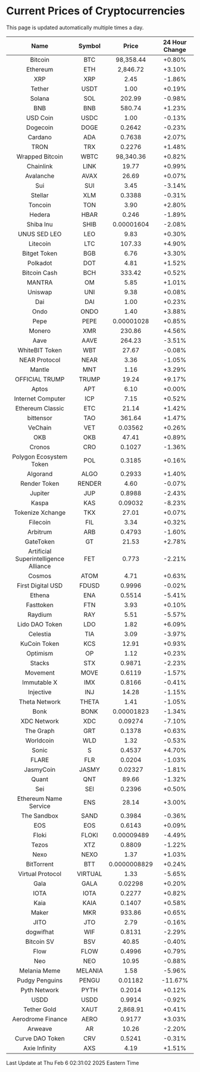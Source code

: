 # Current Prices of Cryptocurrencies
This page is updated automatically multiple times a day.

| Name | Symbol | Price | 24 Hour Change |
| :---: |:---:| :---: | :---: |
| Bitcoin | BTC | 98,358.44 | +0.80% |
| Ethereum | ETH | 2,846.72 | +3.10% |
| XRP | XRP | 2.45 | -1.86% |
| Tether | USDT | 1.00 | +0.19% |
| Solana | SOL | 202.99 | -0.98% |
| BNB | BNB | 580.74 | +1.23% |
| USD Coin | USDC | 1.00 | -0.13% |
| Dogecoin | DOGE | 0.2642 | -0.23% |
| Cardano | ADA | 0.7638 | +2.07% |
| TRON | TRX | 0.2276 | +1.48% |
| Wrapped Bitcoin | WBTC | 98,340.36 | +0.82% |
| Chainlink | LINK | 19.77 | +0.99% |
| Avalanche | AVAX | 26.69 | +0.07% |
| Sui | SUI | 3.45 | -3.14% |
| Stellar | XLM | 0.3388 | -0.31% |
| Toncoin | TON | 3.90 | +2.80% |
| Hedera | HBAR | 0.246 | -1.89% |
| Shiba Inu | SHIB | 0.00001604 | -2.08% |
| UNUS SED LEO | LEO | 9.83 | +0.30% |
| Litecoin | LTC | 107.33 | +4.90% |
| Bitget Token | BGB | 6.76 | +3.30% |
| Polkadot | DOT | 4.81 | +1.52% |
| Bitcoin Cash | BCH | 333.42 | +0.52% |
| MANTRA | OM | 5.85 | +1.01% |
| Uniswap | UNI | 9.38 | +0.08% |
| Dai | DAI | 1.00 | +0.23% |
| Ondo | ONDO | 1.40 | +3.88% |
| Pepe | PEPE | 0.00001028 | +0.85% |
| Monero | XMR | 230.86 | +4.56% |
| Aave | AAVE | 264.23 | -3.51% |
| WhiteBIT Token | WBT | 27.67 | -0.08% |
| NEAR Protocol | NEAR | 3.36 | -1.05% |
| Mantle | MNT | 1.16 | +3.29% |
| OFFICIAL TRUMP | TRUMP | 19.24 | +9.17% |
| Aptos | APT | 6.10 | +0.00% |
| Internet Computer | ICP | 7.15 | +0.52% |
| Ethereum Classic | ETC | 21.14 | +1.42% |
| bittensor | TAO | 361.64 | +1.47% |
| VeChain | VET | 0.03562 | +0.26% |
| OKB | OKB | 47.41 | +0.89% |
| Cronos | CRO | 0.1027 | -1.36% |
| Polygon Ecosystem Token | POL | 0.3185 | +0.16% |
| Algorand | ALGO | 0.2933 | +1.40% |
| Render Token | RENDER | 4.60 | -0.07% |
| Jupiter | JUP | 0.8988 | -2.43% |
| Kaspa | KAS | 0.09032 | -8.23% |
| Tokenize Xchange | TKX | 27.01 | +0.07% |
| Filecoin | FIL | 3.34 | +0.32% |
| Arbitrum | ARB | 0.4793 | -1.60% |
| GateToken | GT | 21.53 | +2.78% |
| Artificial Superintelligence Alliance | FET | 0.773 | -2.21% |
| Cosmos | ATOM | 4.71 | +0.63% |
| First Digital USD | FDUSD | 0.9996 | -0.02% |
| Ethena | ENA | 0.5514 | -5.41% |
| Fasttoken | FTN | 3.93 | +0.10% |
| Raydium | RAY | 5.51 | -5.57% |
| Lido DAO Token | LDO | 1.82 | +6.09% |
| Celestia | TIA | 3.09 | -3.97% |
| KuCoin Token | KCS | 12.91 | +0.93% |
| Optimism | OP | 1.12 | +0.23% |
| Stacks | STX | 0.9871 | -2.23% |
| Movement | MOVE | 0.6119 | -1.57% |
| Immutable X | IMX | 0.8166 | -0.41% |
| Injective | INJ | 14.28 | -1.15% |
| Theta Network | THETA | 1.41 | -1.05% |
| Bonk | BONK | 0.00001823 | -1.34% |
| XDC Network | XDC | 0.09274 | -7.10% |
| The Graph | GRT | 0.1378 | +0.63% |
| Worldcoin | WLD | 1.32 | -0.53% |
| Sonic | S | 0.4537 | +4.70% |
| FLARE | FLR | 0.0204 | -1.03% |
| JasmyCoin | JASMY | 0.02327 | -1.81% |
| Quant | QNT | 89.66 | -1.32% |
| Sei | SEI | 0.2396 | +0.50% |
| Ethereum Name Service | ENS | 28.14 | +3.00% |
| The Sandbox | SAND | 0.3984 | -0.36% |
| EOS | EOS | 0.6143 | +0.09% |
| Floki | FLOKI | 0.00009489 | -4.49% |
| Tezos | XTZ | 0.8809 | -1.22% |
| Nexo | NEXO | 1.37 | +1.03% |
| BitTorrent | BTT | 0.0000008829 | +0.24% |
| Virtual Protocol | VIRTUAL | 1.33 | -5.65% |
| Gala | GALA | 0.02298 | +0.20% |
| IOTA | IOTA | 0.2277 | +0.82% |
| Kaia | KAIA | 0.1407 | +0.58% |
| Maker | MKR | 933.86 | +0.65% |
| JITO | JTO | 2.79 | -0.16% |
| dogwifhat | WIF | 0.8131 | -2.29% |
| Bitcoin SV | BSV | 40.85 | -0.40% |
| Flow | FLOW | 0.4996 | +0.79% |
| Neo | NEO | 10.95 | -0.88% |
| Melania Meme | MELANIA | 1.58 | -5.96% |
| Pudgy Penguins | PENGU | 0.01182 | -11.67% |
| Pyth Network | PYTH | 0.2014 | +0.12% |
| USDD | USDD | 0.9914 | -0.92% |
| Tether Gold | XAUT | 2,868.91 | +0.41% |
| Aerodrome Finance | AERO | 0.9177 | +3.03% |
| Arweave | AR | 10.26 | -2.20% |
| Curve DAO Token | CRV | 0.5241 | -0.31% |
| Axie Infinity | AXS | 4.19 | +1.51% |

Last Update at Thu Feb  6 02:31:02 2025 Eastern Time